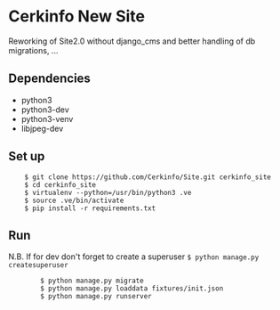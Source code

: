 # Cerkinfo New Site

Reworking of Site2.0 without django_cms and better handling of db migrations, ...

## Dependencies
- python3
- python3-dev
- python3-venv
- libjpeg-dev

## Set up
```
	$ git clone https://github.com/Cerkinfo/Site.git cerkinfo_site
	$ cd cerkinfo_site
	$ virtualenv --python=/usr/bin/python3 .ve
	$ source .ve/bin/activate
	$ pip install -r requirements.txt
```
## Run

N.B. If for dev don't forget to create a superuser `$ python manage.py createsuperuser`

```
        $ python manage.py migrate
        $ python manage.py loaddata fixtures/init.json
        $ python manage.py runserver
```

